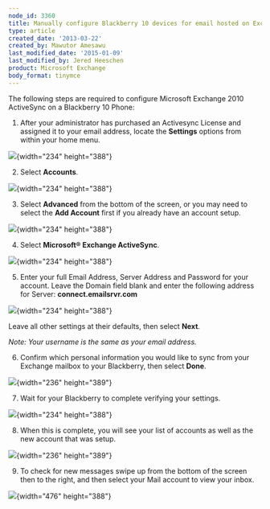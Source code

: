 ```yaml
---
node_id: 3360
title: Manually configure Blackberry 10 devices for email hosted on Exchange 2010
type: article
created_date: '2013-03-22'
created_by: Mawutor Amesawu
last_modified_date: '2015-01-09'
last_modified_by: Jered Heeschen
product: Microsoft Exchange
body_format: tinymce
---
```


The following steps are required to configure Microsoft Exchange 2010
ActiveSync on a Blackberry 10 Phone:

1.  After your administrator has purchased an Activesync License and
assigned it to your email address, locate the **Settings** options from
within your home menu.

![](https://8026b2e3760e2433679c-fffceaebb8c6ee053c935e8915a3fbe7.ssl.cf2.rackcdn.com/field/image/1_25.png){width="234"
height="388"}

2. Select **Accounts**.

![](https://8026b2e3760e2433679c-fffceaebb8c6ee053c935e8915a3fbe7.ssl.cf2.rackcdn.com/field/image/2_22.png){width="234"
height="388"}

3. Select **Advanced** from the bottom of the screen, or you may need to
select the **Add Account** first if you already have an account setup.

![](https://8026b2e3760e2433679c-fffceaebb8c6ee053c935e8915a3fbe7.ssl.cf2.rackcdn.com/field/image/3_20.png){width="234"
height="388"}

4. Select **Microsoft&reg; Exchange ActiveSync**.

![](https://8026b2e3760e2433679c-fffceaebb8c6ee053c935e8915a3fbe7.ssl.cf2.rackcdn.com/field/image/4_13.png){width="234"
height="388"}

5. Enter your full Email Address, Server Address and Password for your
account. Leave the Domain field blank and enter the following address
for Server: **connect.emailsrvr.com**

![](https://8026b2e3760e2433679c-fffceaebb8c6ee053c935e8915a3fbe7.ssl.cf2.rackcdn.com/field/image/5_13.png){width="234"
height="388"}

Leave all other settings at their defaults, then select **Next**.

*Note: Your username is the same as your email address.*

6. Confirm which personal information you would like to sync from your
Exchange mailbox to your Blackberry, then select **Done**.

![](https://8026b2e3760e2433679c-fffceaebb8c6ee053c935e8915a3fbe7.ssl.cf2.rackcdn.com/field/image/6_14.png){width="236"
height="389"}

7. Wait for your Blackberry to complete verifying your settings.

![](https://8026b2e3760e2433679c-fffceaebb8c6ee053c935e8915a3fbe7.ssl.cf2.rackcdn.com/field/image/7_7.png){width="234"
height="388"}

8. When this is complete, you will see your list of accounts as well as
the new account that was setup.

![](https://8026b2e3760e2433679c-fffceaebb8c6ee053c935e8915a3fbe7.ssl.cf2.rackcdn.com/field/image/8_5.png){width="236"
height="389"}

9. To check for new messages swipe up from the bottom of the screen then
to the right, and then select your Mail account to view your inbox.

![](https://8026b2e3760e2433679c-fffceaebb8c6ee053c935e8915a3fbe7.ssl.cf2.rackcdn.com/field/image/9_4.png){width="476"
height="388"}

